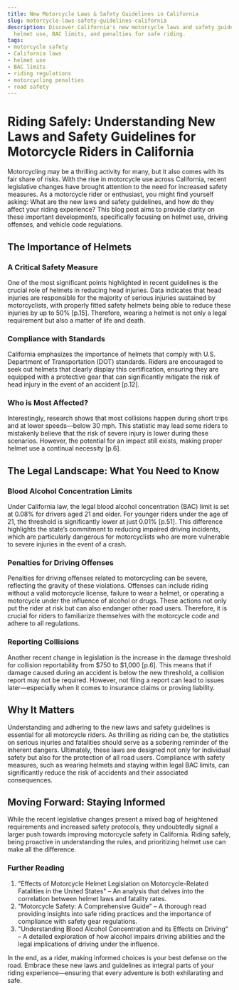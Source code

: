```yaml
---
title: New Motorcycle Laws & Safety Guidelines in California
slug: motorcycle-laws-safety-guidelines-california
description: Discover California's new motorcycle laws and safety guidelines. Understand
  helmet use, BAC limits, and penalties for safe riding.
tags:
- motorcycle safety
- California laws
- helmet use
- BAC limits
- riding regulations
- motorcycling penalties
- road safety
---
```


# Riding Safely: Understanding New Laws and Safety Guidelines for Motorcycle Riders in California

Motorcycling may be a thrilling activity for many, but it also comes with its fair share of risks. With the rise in motorcycle use across California, recent legislative changes have brought attention to the need for increased safety measures. As a motorcycle rider or enthusiast, you might find yourself asking: What are the new laws and safety guidelines, and how do they affect your riding experience? This blog post aims to provide clarity on these important developments, specifically focusing on helmet use, driving offenses, and vehicle code regulations.

## The Importance of Helmets

### A Critical Safety Measure

One of the most significant points highlighted in recent guidelines is the crucial role of helmets in reducing head injuries. Data indicates that head injuries are responsible for the majority of serious injuries sustained by motorcyclists, with properly fitted safety helmets being able to reduce these injuries by up to 50% [p.15]. Therefore, wearing a helmet is not only a legal requirement but also a matter of life and death.

### Compliance with Standards

California emphasizes the importance of helmets that comply with U.S. Department of Transportation (DOT) standards. Riders are encouraged to seek out helmets that clearly display this certification, ensuring they are equipped with a protective gear that can significantly mitigate the risk of head injury in the event of an accident [p.12]. 

### Who is Most Affected?

Interestingly, research shows that most collisions happen during short trips and at lower speeds—below 30 mph. This statistic may lead some riders to mistakenly believe that the risk of severe injury is lower during these scenarios. However, the potential for an impact still exists, making proper helmet use a continual necessity [p.6].

## The Legal Landscape: What You Need to Know

### Blood Alcohol Concentration Limits

Under California law, the legal blood alcohol concentration (BAC) limit is set at 0.08% for drivers aged 21 and older. For younger riders under the age of 21, the threshold is significantly lower at just 0.01% [p.51]. This difference highlights the state’s commitment to reducing impaired driving incidents, which are particularly dangerous for motorcyclists who are more vulnerable to severe injuries in the event of a crash.

### Penalties for Driving Offenses

Penalties for driving offenses related to motorcycling can be severe, reflecting the gravity of these violations. Offenses can include riding without a valid motorcycle license, failure to wear a helmet, or operating a motorcycle under the influence of alcohol or drugs. These actions not only put the rider at risk but can also endanger other road users. Therefore, it is crucial for riders to familiarize themselves with the motorcycle code and adhere to all regulations.

### Reporting Collisions

Another recent change in legislation is the increase in the damage threshold for collision reportability from $750 to $1,000 [p.6]. This means that if damage caused during an accident is below the new threshold, a collision report may not be required. However, not filing a report can lead to issues later—especially when it comes to insurance claims or proving liability.

## Why It Matters

Understanding and adhering to the new laws and safety guidelines is essential for all motorcycle riders. As thrilling as riding can be, the statistics on serious injuries and fatalities should serve as a sobering reminder of the inherent dangers. Ultimately, these laws are designed not only for individual safety but also for the protection of all road users. Compliance with safety measures, such as wearing helmets and staying within legal BAC limits, can significantly reduce the risk of accidents and their associated consequences.

## Moving Forward: Staying Informed

While the recent legislative changes present a mixed bag of heightened requirements and increased safety protocols, they undoubtedly signal a larger push towards improving motorcycle safety in California. Riding safely, being proactive in understanding the rules, and prioritizing helmet use can make all the difference.

### Further Reading

1. "Effects of Motorcycle Helmet Legislation on Motorcycle-Related Fatalities in the United States" – An analysis that delves into the correlation between helmet laws and fatality rates. 
2. "Motorcycle Safety: A Comprehensive Guide" – A thorough read providing insights into safe riding practices and the importance of compliance with safety gear regulations.
3. "Understanding Blood Alcohol Concentration and its Effects on Driving" – A detailed exploration of how alcohol impairs driving abilities and the legal implications of driving under the influence.

In the end, as a rider, making informed choices is your best defense on the road. Embrace these new laws and guidelines as integral parts of your riding experience—ensuring that every adventure is both exhilarating and safe.

<script type="application/ld+json">
{
  "@context": "https://schema.org",
  "@type": "BlogPosting",
  "headline": "New Motorcycle Laws & Safety Guidelines in California",
  "description": "Discover California's new motorcycle laws and safety guidelines. Understand helmet use, BAC limits, and penalties for safe riding.",
  "datePublished": "2025-08-14",
  "dateModified": "2025-08-14",
  "mainEntityOfPage": {
    "@type": "WebPage",
    "@id": "https://example.com/motorcycle-laws-safety-guidelines-california"
  },
  "keywords": "motorcycle safety, California laws, helmet use, BAC limits, riding regulations, motorcycling penalties, road safety",
  "author": {
    "@type": "Organization",
    "name": "Your Company"
  },
  "publisher": {
    "@type": "Organization",
    "name": "Your Company"
  }
}
</script>